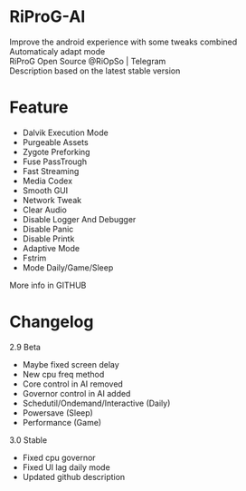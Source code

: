 # RiProG-AI

Improve the android experience with some tweaks combined <br />
Automaticaly adapt  mode <br />
RiProG Open Source @RiOpSo | Telegram  <br />
Description based on the latest stable version   <br />

# Feature
- Dalvik Execution Mode
- Purgeable Assets
- Zygote Preforking
- Fuse PassTrough
- Fast Streaming
- Media Codex
- Smooth GUI
- Network Tweak
- Clear Audio
- Disable Logger And Debugger
- Disable Panic
- Disable Printk
- Adaptive Mode
- Fstrim
- Mode  Daily/Game/Sleep

More info in GITHUB

# Changelog

2.9 Beta
- Maybe fixed screen delay
- New cpu freq method
- Core control in AI removed
- Governor control in AI added
- Schedutil/Ondemand/Interactive (Daily)
- Powersave (Sleep)
- Performance (Game)

3.0 Stable
- Fixed cpu governor
- Fixed UI lag daily mode
- Updated github description